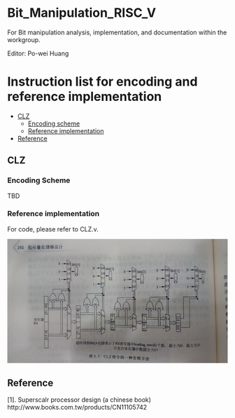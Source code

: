 # Bit_Manipulation_RISC_V  

For Bit manipulation analysis, implementation, and documentation within the workgroup.  

Editor: Po-wei Huang  

Instruction list for encoding and reference implementation
==================
*   [CLZ](#clz)
    *   [Encoding scheme](#encoding_clz)
    *   [Reference implementation](#ref_clz)
*   [Reference](#ref)
<h2 id="clz">CLZ</h2>
<h3 id="encoding_clz">Encoding Scheme</h3>
TBD
<h3 id="encoding_clz">Reference implementation</h3>  
For code, please refer to CLZ.v.  

![ref_clz](./CLZ_picture.png) 
<h2 id="ref">Reference</h2>
[1]. Superscalr processor design (a chinese book) <br/>
http://www.books.com.tw/products/CN11105742



